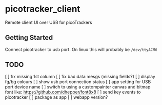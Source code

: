 # picotracker_client

Remote client UI over USB for picoTrackers

## Getting Started

Connect picotracker to usb port. On linux this will probably be `/dev/ttyACM0`

## TODO

[ ] fix missing 1st column
[ ] fix bad data mesgs (missing fields?)
[ ] display fg/bg colours
[ ] show usb port connection status
[ ] app setting for USB port device name
[ ] switch to using a custompainter canvas and bitmap font like: https://github.com/dhepper/font8x8
[ ] send key events to picotracker
[ ] package as app
[ ] webapp version?